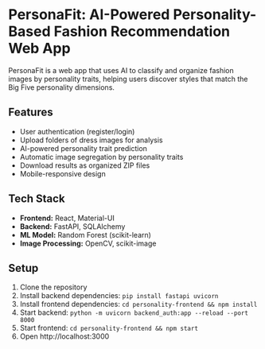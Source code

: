 # PersonaFit: AI-Powered Personality-Based Fashion Recommendation Web App

PersonaFit is a web app that uses AI to classify and organize fashion images by personality traits, helping users discover styles that match the Big Five personality dimensions.

## Features
- User authentication (register/login)
- Upload folders of dress images for analysis
- AI-powered personality trait prediction
- Automatic image segregation by personality traits
- Download results as organized ZIP files
- Mobile-responsive design

## Tech Stack
- **Frontend:** React, Material-UI
- **Backend:** FastAPI, SQLAlchemy
- **ML Model:** Random Forest (scikit-learn)
- **Image Processing:** OpenCV, scikit-image

## Setup
1. Clone the repository
2. Install backend dependencies: `pip install fastapi uvicorn`
3. Install frontend dependencies: `cd personality-frontend && npm install`
4. Start backend: `python -m uvicorn backend_auth:app --reload --port 8000`
5. Start frontend: `cd personality-frontend && npm start`
6. Open http://localhost:3000 